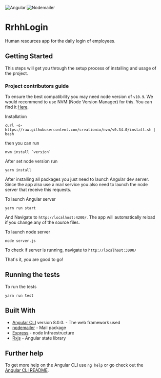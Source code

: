 ![Angular](https://cdn-images-1.medium.com/max/1200/1*nbJ41jD1-r2Oe6FsLjKaOg.png) ![Nodemailer](https://avatars2.githubusercontent.com/u/16486629?s=400&v=4)

# RrhhLogin

Human resources app for the daily login of employees.

## Getting Started

This steps will get you through the setup process of installing and usage of the project.

### Project contributors guide

To ensure the best compatibility you may need node version of `v10.9`. We would recommend to use NVM (Node Version Manager) for this. You can find it [Here](https://github.com/creationix/nvm).

Installation

```
curl -o- https://raw.githubusercontent.com/creationix/nvm/v0.34.0/install.sh | bash
```

then you can run

```
nvm install `version`
```

After set node version run

```
yarn install
```

After installing all packages you just need to launch Angular dev server. Since the app also use a mail service you also need to launch the node server that receive
this requests.

To launch Angular server

```
yarn run start
```

And Navigate to `http://localhost:4200/`. The app will automatically reload if you change any of the source files.

To launch node server

```
node server.js
```

To check if server is running, navigate to `http://localhost:3000/`

That's it, you are good to go!

## Running the tests

To run the tests

```
yarn run test
```

## Built With

- [Angular CLI](https://github.com/angular/angular-cli) version 8.0.0. - The web framework used
- [nodemailer](https://nodemailer.com/about/) - Mail package
- [Express](https://expressjs.com/es/) - node Infraestructure
- [Rxjs](https://angular.io/guide/rx-library) - Angular state library

## Further help

To get more help on the Angular CLI use `ng help` or go check out the [Angular CLI README](https://github.com/angular/angular-cli/blob/master/README.md).
